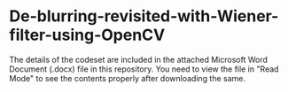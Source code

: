 # De-blurring-revisited-with-Wiener-filter-using-OpenCV

The details of the codeset are included in the attached Microsoft Word Document (.docx) file in this repository. 
You need to view the file in "Read Mode" to see the contents properly after downloading the same.
